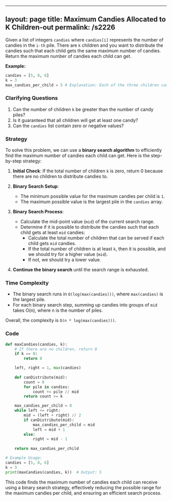 
---
layout: page
title:  Maximum Candies Allocated to K Children-out
permalink: /s2226
---

Given a list of integers `candies` where `candies[i]` represents the number of candies in the `i-th` pile. There are `k` children and you want to distribute the candies such that each child gets the same maximum number of candies. Return the maximum number of candies each child can get.

**Example:**

```python
candies = [5, 8, 6]
k = 3
max_candies_per_child = 5 # Explanation: Each of the three children can get at most 5 candies. The child getting 8 candies' pile will keep 3 candies for later.
```

### Clarifying Questions

1. Can the number of children `k` be greater than the number of candy piles?
2. Is it guaranteed that all children will get at least one candy?
3. Can the `candies` list contain zero or negative values?

### Strategy

To solve this problem, we can use a **binary search algorithm** to efficiently find the maximum number of candies each child can get. Here is the step-by-step strategy:

1. **Initial Check**: If the total number of children `k` is zero, return 0 because there are no children to distribute candies to.
2. **Binary Search Setup**:
   - The minimum possible value for the maximum candies per child is `1`.
   - The maximum possible value is the largest pile in the `candies` array.
   
3. **Binary Search Process**:
   - Calculate the mid-point value (`mid`) of the current search range.
   - Determine if it is possible to distribute the candies such that each child gets at least `mid` candies:
     - Calculate the total number of children that can be served if each child gets `mid` candies.
     - If the total number of children is at least `k`, then it is possible, and we should try for a higher value (`mid`).
     - If not, we should try a lower value.
4. **Continue the binary search** until the search range is exhausted.

### Time Complexity

- The binary search runs in `O(log(max(candies)))`, where `max(candies)` is the largest pile.
- For each binary search step, summing up candies into groups of `mid` takes O(n), where n is the number of piles.
  
Overall, the complexity is `O(n * log(max(candies)))`.

### Code

```python
def maxCandies(candies, k):
    # If there are no children, return 0
    if k == 0:
        return 0

    left, right = 1, max(candies)
    
    def canDistribute(mid):
        count = 0
        for pile in candies:
            count += pile // mid
        return count >= k

    max_candies_per_child = 0
    while left <= right:
        mid = (left + right) // 2
        if canDistribute(mid):
            max_candies_per_child = mid
            left = mid + 1
        else:
            right = mid - 1
            
    return max_candies_per_child

# Example Usage:
candies = [5, 8, 6]
k = 3
print(maxCandies(candies, k))  # Output: 5
```

This code finds the maximum number of candies each child can receive using a binary search strategy, effectively reducing the possible range for the maximum candies per child, and ensuring an efficient search process.